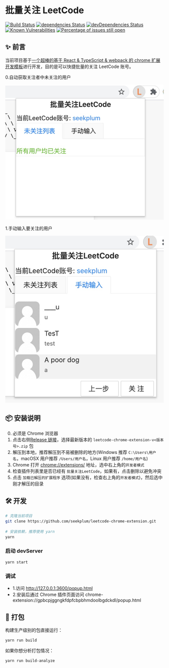 # 批量关注 LeetCode

[![Build Status](https://travis-ci.com/seekplum/leetcode-chrome-extension.svg?branch=master)](https://travis-ci.com/seekplum/leetcode-chrome-extension) [![dependencies Status](https://david-dm.org/seekplum/leetcode-chrome-extension/status.svg)](https://david-dm.org/seekplum/leetcode-chrome-extension) [![devDependencies Status](https://david-dm.org/seekplum/leetcode-chrome-extension/dev-status.svg)](https://david-dm.org/seekplum/leetcode-chrome-extension?type=dev) [![Known Vulnerabilities](https://snyk.io/test/github/seekplum/leetcode-chrome-extension/badge.svg?targetFile=package.json)](https://snyk.io/test/github/seekplum/leetcode-chrome-extension?targetFile=package.json) [![Percentage of issues still open](https://isitmaintained.com/badge/open/seekplum/leetcode-chrome-extension.svg)](http://isitmaintained.com/project/seekplum/leetcode-chrome-extension)

## :sparkles: 前言

当前项目基于[一个超棒的基于 React & TypeScript & webpack 的 chrome 扩展开发模板](https://github.com/tjx666/awesome-chrome-extension-boilerplate)进行开发，目的是可以快捷批量的关注 LeetCode 账号。

0.自动获取关注者中未关注的用户

![自动获取关注者中未关注的用户](docs/fetch-users.jpg)

1.手动输入要关注的用户

![手动输入要关注的用户](docs/input-users.jpg)

## :package: 安装说明

0. 必须是 Chrome 浏览器
1. 点击右侧[Release 链接](https://github.com/seekplum/leetcode-chrome-extension/releases)，选择最新版本的 `leetcode-chrome-extension-v<版本号>.zip` 包
2. 解压到本地，推荐解压到不易被删除的地方(Windows 推荐 `C:\Users\用户名`，macOSX 用户推荐 `/Users/用户名`，Linux 用户推荐 `/home/用户名`)
3. Chrome 打开 [chrome://extensions/](chrome://extensions/) 地址，选中右上角的`开发者模式`
4. 检查插件列表里是否已经有 `批量关注LeetCode`，如果有，点击删除以避免冲突
5. 点击 `加载已解压的扩展程序` 选项(如果没有，检查右上角的`开发者模式`)，然后选中刚才解压的目录

## :hammer_and_wrench: 开发

```bash
# 克隆当前项目
git clone https://github.com/seekplum/leetcode-chrome-extension.git

# 安装依赖，推荐使用 yarn
yarn
```

### 启动 devServer

```bash
yarn start
```

### 调试

- 1.访问 http://127.0.0.1:3600/popup.html
- 2.安装后通过 Chrome 插件页面访问 chrome-extension://gpbcpjggngkfdpfcbpbhmdoolbgdckdl/popup.html

## :construction_worker: 打包

构建生产级别的包直接运行：

```bash
yarn run build
```

如果你想分析打包情况：

```bash
yarn run build-analyze
```
